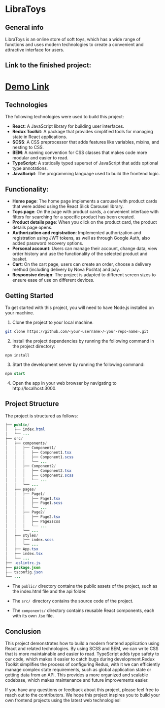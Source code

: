 # LibraToys

## General info
LibraToys is an online store of soft toys, which has a wide range of functions and uses modern technologies to create a convenient and attractive interface for users.

##  Link to the finished project:
  # [Demo Link](https://romanostrous.github.io/libra-toys/)
	
## Technologies
The following technologies were used to build this project:
* **React**: A JavaScript library for building user interfaces.
* **Redux Toolkit**: A package that provides simplified tools for managing state in React applications.
* **SCSS**: A CSS preprocessor that adds features like variables, mixins, and nesting to CSS.
* **BEM**: A naming convention for CSS classes that makes code more modular and easier to read.
* **TypeScript**: A statically typed superset of JavaScript that adds optional type annotations.
* **JavaScript**: The programming language used to build the frontend logic.

## Functionality:
* **Home page**: The home page implements a carousel with product cards that were added using the React Slick Carousel library.
* **Toys page**: On the page with product cards, a convenient interface with filters for searching for a specific product has been created.
* **Product details page**: When you click on the product card, the product details page opens.
* **Authorization and registration**: Implemented authorization and registration using JWT tokens, as well as through Google Auth,
also added password recovery options.
* **Personal account**: Users can manage their account, change data, view order history and use the functionality of the selected product and basket.
* **Cart**: On the cart page, users can create an order, choose a delivery method (including delivery by Nova Poshta) and pay.
* **Responsive design**: The project is adapted to different screen sizes to ensure ease of use on different devices.

## Getting Started
To get started with this project, you will need to have Node.js installed on your machine.

1. Clone the project to your local machine.
``` bash
git clone https://github.com/<your-username>/<your-repo-name>.git
```

2. Install the project dependencies by running the following command in the project directory:
```
npm install
```

3. Start the development server by running the following command:
```sql
npm start
```

4. Open the app in your web browser by navigating to http://localhost:3000.

## Project Structure

The project is structured as follows:

```java
├── public/
│   ├── index.html
│   └── ...
├── src/
│   ├── components/
│   │   ├── Component1/
│   │   │   ├── Component1.tsx
│   │   │   ├── Component1.scss
│   │   │   └── ...
│   │   ├── Component2/
│   │   │   ├── Component2.tsx
│   │   │   ├── Component2.scss
│   │   │   └── ...
│   │   └── ...
│   ├── pages/
│   │   ├── Page1/
│   │   │   ├── Page1.tsx
│   │   │   ├── Page1.scss
│   │   │   └── ...
│   │   ├── Page2/
│   │   │   ├── Page2.tsx
│   │   │   ├── Page2scss
│   │   │   └── ...
│   │   └── ...
│   ├── styles/
│   │   ├── index.scss
│   │   └── ...
│   ├── App.tsx
│   ├── index.tsx
│   └── ...
├── .eslintrc.js
├── package.json
├── tsconfig.json
└── ...

```
* The `public/` directory contains the public assets of the project, such as the index.html file and the api folder.

* The `src/ `directory contains the source code of the project.

* The `components/` directory contains reusable React components, each with its own .tsx file.

## Conclusion

This project demonstrates how to build a modern frontend application using React and related technologies. By using SCSS and BEM, we can write CSS that is more maintainable and easier to read. TypeScript adds type safety to our code, which makes it easier to catch bugs during development.Redux Toolkit simplifies the process of configuring Redux, with it we can efficiently manage complex state requirements, such as global application state or getting data from an API. This provides a more organized and scalable codebase, which makes maintenance and future improvements easier.

If you have any questions or feedback about this project, please feel free to reach out to the contributors. We hope this project inspires you to build your own frontend projects using the latest web technologies!
